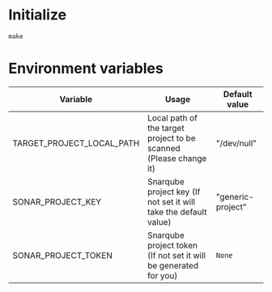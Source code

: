 # Initialize

```
make
```

# Environment variables

Variable                  | Usage                                                             | Default value
------------------------- | ----------------------------------------------------------------- | -----------------
TARGET_PROJECT_LOCAL_PATH | Local path of the target project to be scanned (Please change it) | "/dev/null"
SONAR_PROJECT_KEY         | Snarqube project key (If not set it will take the default value)  | "generic-project"
SONAR_PROJECT_TOKEN       | Snarqube project token (If not set it will be generated for you)  | `None`
